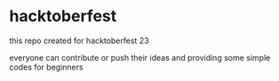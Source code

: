 # hacktoberfest
this repo created for hacktoberfest 23


everyone can contribute or push their ideas and providing some simple codes for beginners
